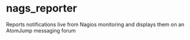 # nags_reporter
Reports notifications live from Nagios monitoring and displays them on an AtomJump messaging forum
